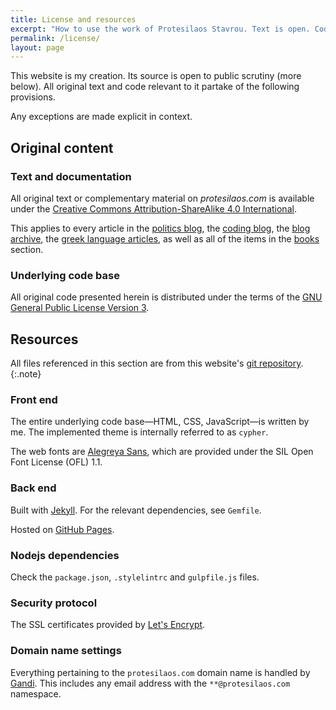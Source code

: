 ```yaml
---
title: License and resources
excerpt: "How to use the work of Protesilaos Stavrou. Text is open. Code is free software."
permalink: /license/
layout: page
---
```

This website is my creation. Its source is open to public scrutiny (more below). All original text and code relevant to it partake of the following provisions.

Any exceptions are made explicit in context.

## Original content

### Text and documentation
All original text or complementary material on *protesilaos.com* is available under the [Creative Commons Attribution-ShareAlike 4.0 International](https://creativecommons.org/licenses/by-sa/4.0/legalcode).

This applies to every article in the [politics blog](/blog/), the [coding blog](/codelog/), the [blog archive](/blog-archive/), the [greek language articles](/greek/), as well as all of the items in the [books](/books/) section.

### Underlying code base

All original code presented herein is distributed under the terms of the [GNU General Public License Version 3](https://www.gnu.org/licenses/gpl-3.0.html).

## Resources

All files referenced in this section are from this website's [git repository](https://github.com/protesilaos/protesilaos.github.io).
{:.note}

### Front end

The entire underlying code base—HTML, CSS, JavaScript—is written by me. The implemented theme is internally referred to as `cypher`.

The web fonts are [Alegreya Sans](https://www.huertatipografica.com/en/fonts/alegreya-sans-ht), which are provided under the SIL Open Font License (OFL) 1.1.

### Back end

Built with [Jekyll](http://jekyllrb.com). For the relevant dependencies, see `Gemfile`.

Hosted on [GitHub Pages](https://pages.github.com/).

### Nodejs dependencies

Check the `package.json`, `.stylelintrc` and `gulpfile.js` files.

### Security protocol

The SSL certificates provided by [Let's Encrypt](https://letsencrypt.org/).

### Domain name settings

Everything pertaining to the `protesilaos.com` domain name is handled by [Gandi](https://gandi.net). This includes any email address with the `**@protesilaos.com` namespace.
